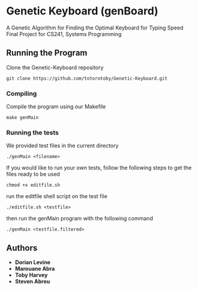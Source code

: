 # Genetic Keyboard (genBoard)

A Genetic Algorithm for Finding the Optimal Keyboard for Typing Speed
Final Project for CS241, Systems Programming

## Running the Program

Clone the Genetic-Keyboard repository

```
git clone https://github.com/totorotoby/Genetic-Keyboard.git
```

### Compiling

Compile the program using our Makefile

```
make genMain
```

### Running the tests

We provided test files in the current directory

```
./genMain <filename>
```
If you would like to run your own tests, follow the following steps to get the files ready to be used

```
chmod +x editfile.sh
```
run the editfile shell script on the test file

```
./editfile.sh <testfile>
```

then run the genMain program with the following command

```
./genMain <testfile.filtered>
```


## Authors

* **Dorian Levine**
* **Marouane Abra**
* **Toby Harvey**
* **Steven Abreu**
